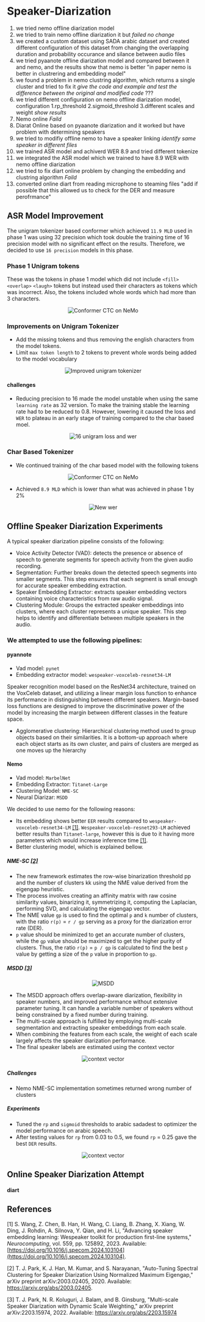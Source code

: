 # Speaker-Diarization

1. we tried nemo offline diarization model
2. we tried to train nemo offline diarization it but *failed no change*
3. we created a custom dataset using SADA arabic dataset and created different configuration of this dataset from changing the overlapping duration and probability occurance and silance between audio files
4. we tried pyaanote offline diarization model and compared between it and nemo, and the results show that nemo is better "in paper nemo is better in clustrering and embedding model"
5. we found a problem in nemo clustring algorithm, which returns a single cluster and tried to fix it *give the code and example and test the difference between the original and modified code* ???
6. we tried different configuration on nemo offline diarization model, configuration 1.rp_threshold 2.sigmoid_threshold 3.different scales and weight *show results*
7. Nemo online *Faild*
8. Diarat Online based on pyaanote diarization and it worked but have problem with determining speakers
9. we tried to modifiy offline nemo to have a speaker linking *identify same speaker in different files*
10. we trained ASR model and achiverd WER 8.9 and tried different tokenize 
11. we integrated the ASR model which we trained to have 8.9 WER with nemo offline diarization
12. we tried to fix diart online problem by changing the embedding and clustring algorithm *Faild*
13. converted online diart from reading microphone to steaming files "add if possible that this allowed us to check for the DER and measure perofrmance"

## ASR Model Improvement
The unigram tokenizer based conformer which achieved  `11.9 MLD` used in phase 1 was using 32 precision which took double the training time of 16 precision model with no significant effect on the results. Therefore, we decided to use `16 precision` models in this phase.

### Phase 1 Unigram tokens
These was the tokens in phase 1 model which did not include `<fill>` `<overlap>` `<laugh>` tokens but instead used their characters as tokens which was incorrect. Also, the tokens included whole words which had more than 3 characters.
<p align="center">
  <img src="https://github.com/OmarIsmailAbdelrahman/MTC-Competiton/assets/81030289/f9a36541-1f66-4047-9d98-83fd6380af52" alt="Conformer CTC on NeMo"/>
</p>

### Improvements on Unigram Tokenizer
- Add the missing tokens and thus removing the english characters from the model tokens.
- Limit `max token length` to 2 tokens to prevent whole words being added to the model vocabulary
<p align="center">
  <img src="https://github.com/user-attachments/assets/4ad45c4a-a5ba-438f-ae58-ca5192caf08c" alt="Improved unigram tokenizer"/>
</p>

#### challenges
- Reducing precision to 16 made the model unstable when using the same `learning rate` as 32 version. To make the training stable the learning rate had to be reduced to 0.8. However, lowering it caused the loss and `WER` to plateau in an early stage of training compared to the char based moel.
<p align="center">
  <img src="https://github.com/user-attachments/assets/3ca85c19-9390-450b-80f0-9dc22c460d5a" alt="16 unigram loss and wer"/>
</p>

### Char Based Tokenizer
- We continued training of the char based model with the following tokens
<p align="center">
  <img src="https://github.com/OmarIsmailAbdelrahman/MTC-Competiton/assets/81030289/7efadcd7-5f05-4202-b299-31b357309eca" alt="Conformer CTC on NeMo"/>
</p>

- Achieved `8.9 MLD` which is lower than what was achieved in phase 1 by 2%

<p align="center">
  <img src="https://github.com/user-attachments/assets/33697d5b-6381-478a-87e9-ccadfe05563e" alt="New wer"/>
</p>

## Offline Speaker Diarization Experiments
A typical speaker diarization pipeline consists of the following:
- Voice Activity Detector (VAD): detects the presence or absence of speech to generate segments for speech activity from the given audio recording.
- Segmentation: Further breaks down the detected speech segments into smaller segments. This step ensures that each segment is small enough for accurate speaker embedding extraction.
- Speaker Embedding Extractor: extracts speaker embedding vectors containing voice characteristics from raw audio signal.
- Clustering Module: Groups the extracted speaker embeddings into clusters, where each cluster represents a unique speaker. This step helps to identify and differentiate between multiple speakers in the audio.

### We attempted to use the following pipelines:
#### pyannote
 - Vad model: `pynet`
 - Embedding extractor model: `wespeaker-voxceleb-resnet34-LM`
 
Speaker recognition model based on the ResNet34 architecture, trained on the VoxCeleb dataset, and utilizing a linear margin loss function to enhance its performance in distinguishing between different speakers. Margin-based loss functions are designed to improve the discriminative power of the model by increasing the margin between different classes in the feature space.
 - Agglomerative clustering: Hierarchical clustering method used to group objects based on their similarities. It is a bottom-up approach where each object starts as its own cluster, and pairs of clusters are merged as one moves up the hierarchy

#### Nemo
- Vad model: `MarbelNet`
- Embedding Extractor: `Titanet-Large`
- Clustering Model: `NME-SC`
- Neural Diarizar: `MSDD`


We decided to use nemo for the following reasons: 
- Its embedding shows better `EER` results compared to `wespeaker-voxceleb-resnet34-LM` [[1]](#references). `Wespeaker-voxceleb-resnet293-LM` achieved better results than `Titanet-large`, however this is due to it having more parameters which would increase inference time [[1]](#references).
- Better clustering model, which is explained bellow.

##### NME-SC [[2]](#references)
- The new framework estimates the row-wise binarization threshold pp and the number of clusters kk using the NME value derived from the eigengap heuristic.
- The process involves creating an affinity matrix with raw cosine similarity values, binarizing it, symmetrizing it, computing the Laplacian, performing SVD, and calculating the eigengap vector.
- The NME value `gp` is used to find the optimal `p` and `k` number of clusters, with the ratio `r(p)` = `r / gp` serving as a proxy for the diarization error rate (DER).
- `p` value should be minimized to get an
  accurate number of clusters, while the `gp` value should be
  maximized to get the higher purity of clusters. Thus,
  the ratio `r(p)` = `p / gp` is calculated to find the best `p` value by getting a size of the `p` value in proportion to `gp`.
##### MSDD [[3]](#references)
<p align="center">
  <img src="https://github.com/user-attachments/assets/e130e28a-1858-483d-9593-6d52485cf742" alt="MSDD"/>
</p>

- The MSDD approach offers overlap-aware diarization, flexibility in speaker numbers, and improved performance without extensive parameter tuning. It can handle a variable number of speakers without being constrained by a fixed number during training. 
- The multi-scale approach is fulfilled by employing multi-scale segmentation and extracting speaker embeddings from each scale.
- When combining the features from each scale, the weight of each scale largely affects the speaker diarization performance.
- The final speaker labels are estimated using the context vector
<p align="center">
  <img src="https://github.com/user-attachments/assets/deaf8724-6b84-460a-8133-de1c03a2ae14" alt="context vector"/>
</p>

##### Challenges
- Nemo NME-SC implementation sometimes returned wrong number of clusters 

##### Experiments
- Tuned the `rp` and `sigmoid` thresholds to arabic sadadest to optimizer the model performance on arabic speech.
- After testing values for `rp` from 0.03 to 0.5, we found `rp` = 0.25 gave the best `DER` results.
<p align="center">
  <img src="https://github.com/user-attachments/assets/b76d786c-8569-4a29-a884-30a7b852c124" alt="context vector"/>
</p>


## Online Speaker Diarization Attempt
#### diart

## References
[1] S. Wang, Z. Chen, B. Han, H. Wang, C. Liang, B. Zhang, X. Xiang, W. Ding, J. Rohdin, A. Silnova, Y. Qian, and H. Li, "Advancing speaker embedding learning: Wespeaker toolkit for production first-line systems," *Neurocomputing*, vol. 559, pp. 125892, 2023. Available: [https://doi.org/10.1016/j.specom.2024.103104](https://doi.org/10.1016/j.specom.2024.103104).

[2] T. J. Park, K. J. Han, M. Kumar, and S. Narayanan, "Auto-Tuning Spectral Clustering for Speaker Diarization Using Normalized Maximum Eigengap," arXiv preprint arXiv:2003.02405, 2020. Available: https://arxiv.org/abs/2003.02405.

[3] T. J. Park, N. R. Koluguri, J. Balam, and B. Ginsburg, "Multi-scale Speaker Diarization with Dynamic Scale Weighting," arXiv preprint arXiv:2203.15974, 2022. Available: https://arxiv.org/abs/2203.15974